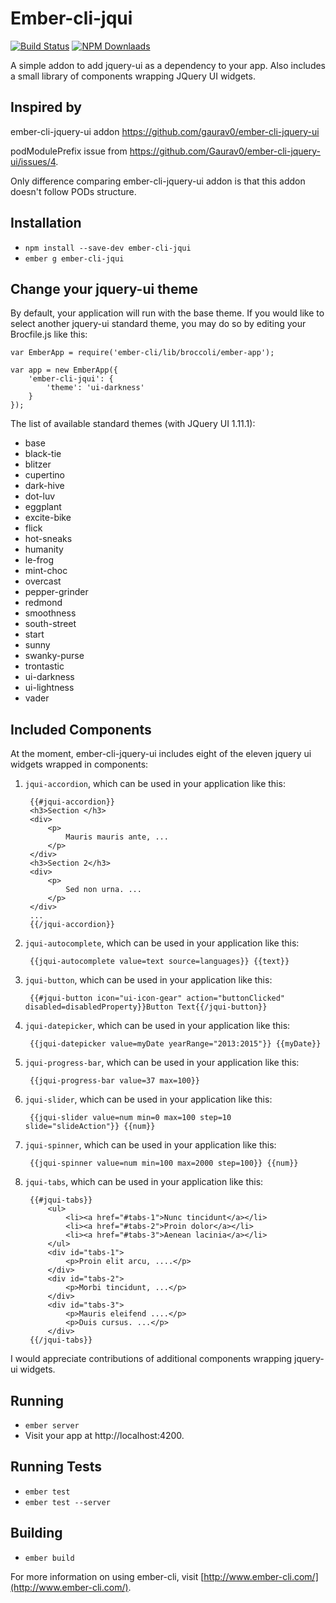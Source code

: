 # Ember-cli-jqui

[![Build Status](https://travis-ci.org/vsymguysung/ember-cli-jqui.svg)](http://travis-ci.org/vsymguysung/ember-cli-jqui)
[![NPM Downlaads](http://img.shields.io/npm/dm/ember-cli-jqui.svg)](https://www.npmjs.org/package/ember-cli-jqui)

A simple addon to add jquery-ui as a dependency to your app. Also includes a small library of components wrapping JQuery UI widgets.


## Inspired by
ember-cli-jquery-ui addon https://github.com/gaurav0/ember-cli-jquery-ui

podModulePrefix issue from https://github.com/Gaurav0/ember-cli-jquery-ui/issues/4.

Only difference comparing ember-cli-jquery-ui addon is that this addon doesn't follow PODs structure.


## Installation

* `npm install --save-dev ember-cli-jqui`
* `ember g ember-cli-jqui`

## Change your jquery-ui theme

By default, your application will run with the base theme. If you would like to select another jquery-ui standard theme,
you may do so by editing your Brocfile.js like this:

    var EmberApp = require('ember-cli/lib/broccoli/ember-app');

    var app = new EmberApp({
        'ember-cli-jqui': {
            'theme': 'ui-darkness'
        }
    });
 
The list of available standard themes (with JQuery UI 1.11.1):

* base
* black-tie
* blitzer
* cupertino
* dark-hive
* dot-luv
* eggplant
* excite-bike
* flick
* hot-sneaks
* humanity
* le-frog
* mint-choc
* overcast
* pepper-grinder
* redmond
* smoothness
* south-street
* start
* sunny
* swanky-purse
* trontastic
* ui-darkness
* ui-lightness
* vader

## Included Components

At the moment, ember-cli-jquery-ui includes eight of the eleven jquery ui widgets wrapped in components:

1. `jqui-accordion`, which can be used in your application like this:

        {{#jqui-accordion}}
        <h3>Section </h3>
        <div>
            <p>
                Mauris mauris ante, ...
            </p>
        </div>
        <h3>Section 2</h3>
        <div>
            <p>
                Sed non urna. ...
            </p>
        </div>
        ...
        {{/jqui-accordion}}

2. `jqui-autocomplete`, which can be used in your application like this:

        {{jqui-autocomplete value=text source=languages}} {{text}}

3. `jqui-button`, which can be used in your application like this:

        {{#jqui-button icon="ui-icon-gear" action="buttonClicked" disabled=disabledProperty}}Button Text{{/jqui-button}}

4. `jqui-datepicker`, which can be used in your application like this:

        {{jqui-datepicker value=myDate yearRange="2013:2015"}} {{myDate}}

5. `jqui-progress-bar`, which can be used in your application like this:

        {{jqui-progress-bar value=37 max=100}}

6. `jqui-slider`, which can be used in your application like this:

        {{jqui-slider value=num min=0 max=100 step=10 slide="slideAction"}} {{num}}

7. `jqui-spinner`, which can be used in your application like this:

        {{jqui-spinner value=num min=100 max=2000 step=100}} {{num}}
        
8. `jqui-tabs`, which can be used in your application like this:

        {{#jqui-tabs}}
            <ul>
                <li><a href="#tabs-1">Nunc tincidunt</a></li>
                <li><a href="#tabs-2">Proin dolor</a></li>
                <li><a href="#tabs-3">Aenean lacinia</a></li>
            </ul>
            <div id="tabs-1">
                <p>Proin elit arcu, ....</p>
            </div>
            <div id="tabs-2">
                <p>Morbi tincidunt, ...</p>
            </div>
            <div id="tabs-3">
                <p>Mauris eleifend ....</p>
                <p>Duis cursus. ...</p>
            </div>
        {{/jqui-tabs}}

I would appreciate contributions of additional components wrapping jquery-ui widgets.

## Running

* `ember server`
* Visit your app at http://localhost:4200.

## Running Tests

* `ember test`
* `ember test --server`

## Building

* `ember build`

For more information on using ember-cli, visit [http://www.ember-cli.com/](http://www.ember-cli.com/).
